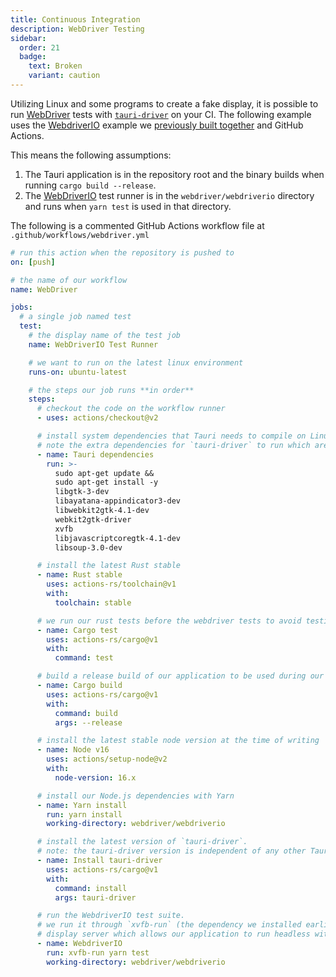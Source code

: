 ```yaml
---
title: Continuous Integration
description: WebDriver Testing
sidebar:
  order: 21
  badge:
    text: Broken
    variant: caution
---
```


<!-- {/*TODO: REVISE COPY TO V2 */} -->

Utilizing Linux and some programs to create a fake display, it is possible to run [WebDriver] tests with
[`tauri-driver`] on your CI. The following example uses the [WebdriverIO] example we [previously built together] and
GitHub Actions.

This means the following assumptions:

1. The Tauri application is in the repository root and the binary builds when running `cargo build --release`.
2. The [WebDriverIO] test runner is in the `webdriver/webdriverio` directory and runs when `yarn test` is used in that
   directory.

The following is a commented GitHub Actions workflow file at `.github/workflows/webdriver.yml`

```yaml
# run this action when the repository is pushed to
on: [push]

# the name of our workflow
name: WebDriver

jobs:
  # a single job named test
  test:
    # the display name of the test job
    name: WebDriverIO Test Runner

    # we want to run on the latest linux environment
    runs-on: ubuntu-latest

    # the steps our job runs **in order**
    steps:
      # checkout the code on the workflow runner
      - uses: actions/checkout@v2

      # install system dependencies that Tauri needs to compile on Linux.
      # note the extra dependencies for `tauri-driver` to run which are: `webkit2gtk-driver` and `xvfb`
      - name: Tauri dependencies
        run: >-
          sudo apt-get update &&
          sudo apt-get install -y
          libgtk-3-dev
          libayatana-appindicator3-dev
          libwebkit2gtk-4.1-dev
          webkit2gtk-driver
          xvfb
          libjavascriptcoregtk-4.1-dev
          libsoup-3.0-dev

      # install the latest Rust stable
      - name: Rust stable
        uses: actions-rs/toolchain@v1
        with:
          toolchain: stable

      # we run our rust tests before the webdriver tests to avoid testing a broken application
      - name: Cargo test
        uses: actions-rs/cargo@v1
        with:
          command: test

      # build a release build of our application to be used during our WebdriverIO tests
      - name: Cargo build
        uses: actions-rs/cargo@v1
        with:
          command: build
          args: --release

      # install the latest stable node version at the time of writing
      - name: Node v16
        uses: actions/setup-node@v2
        with:
          node-version: 16.x

      # install our Node.js dependencies with Yarn
      - name: Yarn install
        run: yarn install
        working-directory: webdriver/webdriverio

      # install the latest version of `tauri-driver`.
      # note: the tauri-driver version is independent of any other Tauri versions
      - name: Install tauri-driver
        uses: actions-rs/cargo@v1
        with:
          command: install
          args: tauri-driver

      # run the WebdriverIO test suite.
      # we run it through `xvfb-run` (the dependency we installed earlier) to have a fake
      # display server which allows our application to run headless without any changes to the code
      - name: WebdriverIO
        run: xvfb-run yarn test
        working-directory: webdriver/webdriverio
```

[previously built together]: /develop/tests/webdriver/example/webdriverio
[webdriver]: https://www.w3.org/TR/webdriver/
[`tauri-driver`]: https://crates.io/crates/tauri-driver
[webdriverio]: https://webdriver.io/
